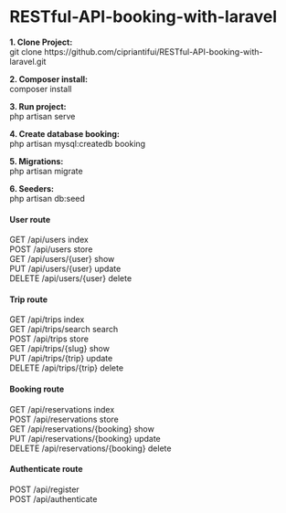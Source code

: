 <h1>RESTful-API-booking-with-laravel</h1>
<p><strong>1. Clone Project:</strong><br> git clone https://github.com/cipriantifui/RESTful-API-booking-with-laravel.git</p>
<p><strong>2. Composer install:</strong><br> composer install</p>
<p><strong>3. Run project:</strong><br> php artisan serve</p>
<p><strong>4. Create database booking:</strong><br> php artisan mysql:createdb booking</p>
<p><strong>5. Migrations:</strong><br> php artisan migrate</p>
<p><strong>6. Seeders:</strong><br> php artisan db:seed</p>

<h4>User route</h4>  
GET	/api/users index <br>
POST /api/users store <br>
GET	/api/users/{user} show <br>
PUT /api/users/{user} update <br>
DELETE /api/users/{user} delete <br>

<h4>Trip route</h4>  
GET	/api/trips index <br>
GET	/api/trips/search search <br>
POST /api/trips store <br>
GET	/api/trips/{slug} show <br>
PUT /api/trips/{trip} update <br>
DELETE /api/trips/{trip} delete <br>

<h4>Booking route</h4>  
GET	/api/reservations index <br>
POST /api/reservations store <br>
GET	/api/reservations/{booking} show <br>
PUT /api/reservations/{booking} update <br>
DELETE /api/reservations/{booking} delete <br>

<h4>Authenticate route</h4>  
POST /api/register <br>
POST /api/authenticate <br>

